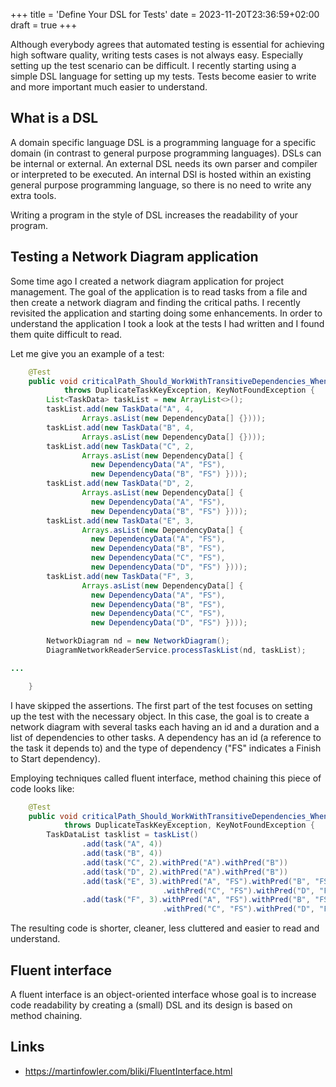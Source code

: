 +++
title = 'Define Your DSL for Tests'
date = 2023-11-20T23:36:59+02:00
draft = true
+++

Although everybody agrees that automated testing is essential for achieving high software quality, writing tests cases is not always easy. Especially setting up the test scenario can be difficult. I recently starting using a simple DSL language for setting up my tests. Tests become easier to write and more important much easier to understand.

## What is a DSL

A domain specific language DSL is a programming language for a specific domain (in contrast to general purpose programming languages). DSLs can be internal or external. An external DSL needs its own parser and compiler or interpreted to be executed. An internal DSl is hosted within an existing general purpose programming language, so there is no need to write any extra tools.

Writing a program in the style of DSL increases the readability of your program.

## Testing a Network Diagram application

Some time ago I created a network diagram application for project management. The goal of the application is to read tasks from a file and then create a network diagram and finding the critical paths. I recently revisited the application and starting doing some enhancements. In order to understand the application I took a look at the tests I had written and I found them quite difficult to read.

Let me give you an example of a test:

```java
    @Test
    public void criticalPath_Should_WorkWithTransitiveDependencies_WhenMoreThanOnePath()
            throws DuplicateTaskKeyException, KeyNotFoundException {
        List<TaskData> taskList = new ArrayList<>();
        taskList.add(new TaskData("A", 4,
                Arrays.asList(new DependencyData[] {})));
        taskList.add(new TaskData("B", 4,
                Arrays.asList(new DependencyData[] {})));
        taskList.add(new TaskData("C", 2,
                Arrays.asList(new DependencyData[] {
                  new DependencyData("A", "FS"),
                  new DependencyData("B", "FS") })));
        taskList.add(new TaskData("D", 2,
                Arrays.asList(new DependencyData[] {
                  new DependencyData("A", "FS"),
                  new DependencyData("B", "FS") })));
        taskList.add(new TaskData("E", 3,
                Arrays.asList(new DependencyData[] {
                  new DependencyData("A", "FS"),
                  new DependencyData("B", "FS"),
                  new DependencyData("C", "FS"),
                  new DependencyData("D", "FS") })));
        taskList.add(new TaskData("F", 3,
                Arrays.asList(new DependencyData[] {
                  new DependencyData("A", "FS"),
                  new DependencyData("B", "FS"),
                  new DependencyData("C", "FS"),
                  new DependencyData("D", "FS") })));

        NetworkDiagram nd = new NetworkDiagram();
        DiagramNetworkReaderService.processTaskList(nd, taskList);

...

    }
```

I have skipped the assertions. The first part of the test focuses on setting up the test with the necessary object. In this case, the goal is to create a network diagram with several tasks each having an id and a duration and a list of dependencies to other tasks. A dependency has an id (a reference to the task it depends to) and the type of dependency ("FS" indicates a Finish to Start dependency).

Employing techniques called fluent interface, method chaining this piece of code looks like:

```java
    @Test
    public void criticalPath_Should_WorkWithTransitiveDependencies_WhenMoreThanOnePath()
            throws DuplicateTaskKeyException, KeyNotFoundException {
        TaskDataList tasklist = taskList()
                .add(task("A", 4))
                .add(task("B", 4))
                .add(task("C", 2).withPred("A").withPred("B"))
                .add(task("D", 2).withPred("A").withPred("B"))
                .add(task("E", 3).withPred("A", "FS").withPred("B", "FS")
                                  .withPred("C", "FS").withPred("D", "FS"))
                .add(task("F", 3).withPred("A", "FS").withPred("B", "FS")
                                  .withPred("C", "FS").withPred("D", "FS"));
```

The resulting code is shorter, cleaner, less cluttered and easier to read and understand.

## Fluent interface

A fluent interface is an object-oriented interface whose goal is to increase code readability by creating a (small) DSL and its design is based on method chaining.

## Links

- https://martinfowler.com/bliki/FluentInterface.html
